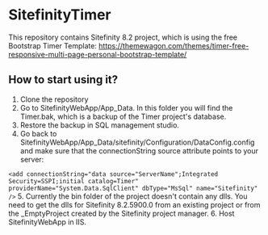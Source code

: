 # SitefinityTimer
This repository contains Sitefinity 8.2 project, which is using the free Bootstrap Timer Template: https://themewagon.com/themes/timer-free-responsive-multi-page-personal-bootstrap-template/

## How to start using it?

1. Clone the repository
2. Go to SitefinityWebApp/App_Data. In this folder you will find the Timer.bak, which is a backup of the Timer project's database.
3. Restore the backup in SQL management studio.
4. Go back to SitefinityWebApp/App_Data/sitefinity/Configuration/DataConfig.config and make sure that the connectionString source attribute points to your server:

```<add connectionString="data source="ServerName";Integrated Security=SSPI;initial catalog=Timer" providerName="System.Data.SqlClient" dbType="MsSql" name="Sitefinity" />```
5. Currently the bin folder of the project doesn't contain any dlls. You need to get the dlls for Sitefinity 8.2.5900.0 from an existing project or from the _EmptyProject created by the Sitefinity project manager.
6. Host SitefinityWebApp in IIS.
